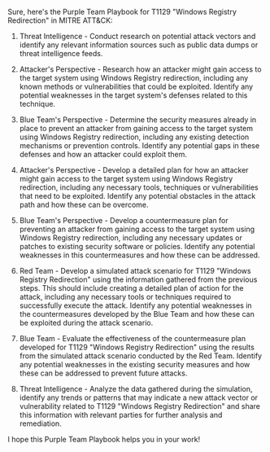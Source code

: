 Sure, here's the Purple Team Playbook for T1129 "Windows Registry Redirection" in MITRE ATT&CK:

1. Threat Intelligence - Conduct research on potential attack vectors and identify any relevant information sources such as public data dumps or threat intelligence feeds. 

2. Attacker's Perspective - Research how an attacker might gain access to the target system using Windows Registry redirection, including any known methods or vulnerabilities that could be exploited. Identify any potential weaknesses in the target system's defenses related to this technique.

3. Blue Team's Perspective - Determine the security measures already in place to prevent an attacker from gaining access to the target system using Windows Registry redirection, including any existing detection mechanisms or prevention controls. Identify any potential gaps in these defenses and how an attacker could exploit them.

4. Attacker's Perspective - Develop a detailed plan for how an attacker might gain access to the target system using Windows Registry redirection, including any necessary tools, techniques or vulnerabilities that need to be exploited. Identify any potential obstacles in the attack path and how these can be overcome.

5. Blue Team's Perspective - Develop a countermeasure plan for preventing an attacker from gaining access to the target system using Windows Registry redirection, including any necessary updates or patches to existing security software or policies. Identify any potential weaknesses in this countermeasures and how these can be addressed.

6. Red Team - Develop a simulated attack scenario for T1129 "Windows Registry Redirection" using the information gathered from the previous steps. This should include creating a detailed plan of action for the attack, including any necessary tools or techniques required to successfully execute the attack. Identify any potential weaknesses in the countermeasures developed by the Blue Team and how these can be exploited during the attack scenario.

7. Blue Team - Evaluate the effectiveness of the countermeasure plan developed for T1129 "Windows Registry Redirection" using the results from the simulated attack scenario conducted by the Red Team. Identify any potential weaknesses in the existing security measures and how these can be addressed to prevent future attacks.

8. Threat Intelligence - Analyze the data gathered during the simulation, identify any trends or patterns that may indicate a new attack vector or vulnerability related to T1129 "Windows Registry Redirection" and share this information with relevant parties for further analysis and remediation. 

I hope this Purple Team Playbook helps you in your work!